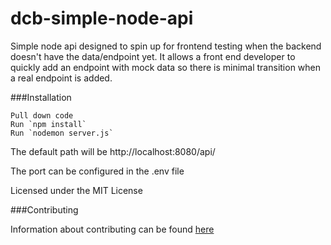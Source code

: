 # dcb-simple-node-api

Simple node api designed to spin up for frontend testing when the backend doesn't have the data/endpoint yet. It allows a front end developer to quickly add an endpoint with mock data so there is minimal transition when a real endpoint is added.

###Installation
```
Pull down code
Run `npm install`
Run `nodemon server.js`
```

The default path will be http://localhost:8080/api/

The port can be configured in the .env file

Licensed under the MIT License

###Contributing

Information about contributing can be found [here](https://github.com/TheOneTheOnlyDavidBrown/contributing_guidelines/blob/master/CONTRIBUTING.md)
